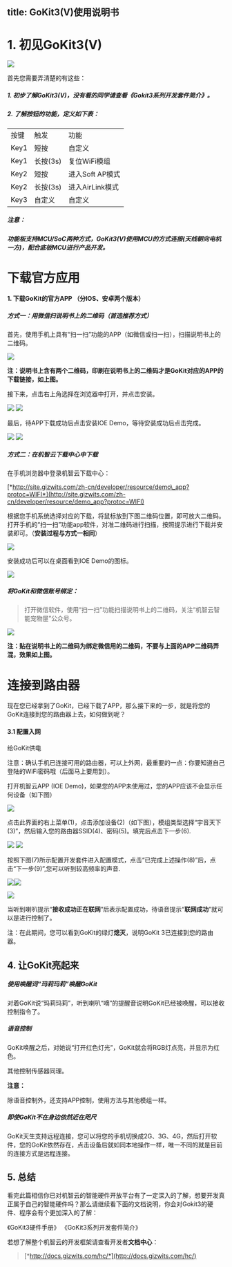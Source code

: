 title:  GoKit3(V)使用说明书
---


# 1. 初见GoKit3(V)

![](/assets/zh-cn/deviceDev/Gokit3Voice/Instructions/image1.jpeg)

首先您需要弄清楚的有这些：

##### 1.  初步了解GoKit3(V)，没有看的同学请查看《Gokit3系列开发套件简介》。

##### 2.  了解按钮的功能，定义如下表：

|      |          |                 |
|------|----------|-----------------|
| 按键 | 触发     | 功能            |
| Key1 | 短按     | 自定义          |
| Key1 | 长按(3s) | 复位WiFi模组    |
| Key2 | 短按     | 进入Soft AP模式 |
| Key2 | 长按(3s) | 进入AirLink模式 |
| Key3 | 自定义   | 自定义          |

##### **注意：**

#####  **功能板支持MCU/SoC两种方式，GoKit3(V)使用MCU的方式连接(天线朝向电机一方)，配合底板MCU进行产品开发。**


#  下载官方应用

#### 1.  下载GoKit的官方APP （分IOS、安卓两个版本）

##### 方式一：用微信扫说明书上的二维码（首选推荐方式）

首先，使用手机上具有“扫一扫”功能的APP（如微信或扫一扫），扫描说明书上的二维码。

![](/assets/zh-cn/deviceDev/Gokit3Voice/Instructions/image2.png)

**注：说明书上含有两个二维码，印刷在说明书上的二维码才是GoKit对应的APP的下载链接，如上图。**

接下来，点击右上角选择在浏览器中打开，并点击安装。

![](/assets/zh-cn/deviceDev/Gokit3Voice/Instructions/image3.png) ![](/assets/zh-cn/deviceDev/Gokit3Voice/Instructions/image4.png)

最后，待APP下载成功后点击安装IOE Demo，等待安装成功后点击完成。

![](/assets/zh-cn/deviceDev/Gokit3Voice/Instructions/image5.png) ![](/assets/zh-cn/deviceDev/Gokit3Voice/Instructions/image6.png)

##### 方式二：在**机智云下载中心**中下载

 在手机浏览器中登录机智云下载中心：

 [*http://site.gizwits.com/zh-cn/developer/resource/demo\_app?protoc=WIFI*](http://site.gizwits.com/zh-cn/developer/resource/demo_app?protoc=WIFI)

根据您手机系统选择对应的下载，将鼠标放到下图二维码位置，即可放大二维码。打开手机的“扫一扫”功能app软件，对准二维码进行扫描，按照提示进行下载并安装即可。（**安装过程与方式一相同**）

![](/assets/zh-cn/deviceDev/Gokit3Voice/Instructions/image7.png)

安装成功后可以在桌面看到IOE Demo的图标。

![](/assets/zh-cn/deviceDev/Gokit3Voice/Instructions/image8.png)

##### 将GoKit和微信账号绑定：

> 打开微信软件，使用“扫一扫”功能扫描说明书上的二维码，关注“机智云智能宠物屋”公众号。

![](/assets/zh-cn/deviceDev/Gokit3Voice/Instructions/image9.png)

**注：贴在说明书上的二维码为绑定微信用的二维码，不要与上面的APP二维码弄混，效果如上图。**


# 连接到路由器

现在您已经拿到了GoKit，已经下载了APP，那么接下来的一步，就是将您的GoKit连接到您的路由器上去，如何做到呢？

#### 3.1 配置入网

给GoKit供电

注意：确认手机已连接可用的路由器，可以上外网，最重要的一点：你要知道自己登陆的WiFi密码哦（后面马上要用到）。

打开机智云APP (IOE Demo)，如果您的APP未使用过，您的APP应该不会显示任何设备（如下图）

![](/assets/zh-cn/deviceDev/Gokit3Voice/Instructions/image10.png)

点击此界面的右上菜单(1)，点击添加设备(2)（如下图），模组类型选择“宇音天下(3)”，然后输入您的路由器SSID(4)、密码(5)。填完后点击下一步(6).

![](/assets/zh-cn/deviceDev/Gokit3Voice/Instructions/image11.png) ![](/assets/zh-cn/deviceDev/Gokit3Voice/Instructions/image12.png)

按照下图(7)所示配置开发套件进入配置模式，点击“已完成上述操作(8)”后，点击“下一步(9)”,您可以听到较高频率的声音.

![](/assets/zh-cn/deviceDev/Gokit3Voice/Instructions/image13.png)![](/assets/zh-cn/deviceDev/Gokit3Voice/Instructions/image14.png)

![](/assets/zh-cn/deviceDev/Gokit3Voice/Instructions/image15.jpeg)

当听到喇叭提示“**接收成功正在联网**”后表示配置成功，待语音提示“**联网成功**”就可以是进行控制了。

注：在此期间，您可以看到GoKit的绿灯**熄灭**，说明GoKit 3已连接到您的路由器。


## **4. 让GoKit亮起来**

##### 使用唤醒词“玛莉玛莉”唤醒GoKit

对着GoKit说“玛莉玛莉”，听到喇叭“嘀”的提醒音说明GoKit已经被唤醒，可以接收控制指令了。

##### 语音控制

GoKit唤醒之后，对她说“打开红色灯光”，GoKit就会将RGB灯点亮，并显示为红色。

其他控制传感器同理。

**注意：**

除语音控制外，还支持APP控制，使用方法与其他模组一样。

##### 即使GoKit不在身边依然近在咫尺

GoKit天生支持远程连接，您可以将您的手机切换成2G、3G、4G，然后打开软件，您的GoKit依然存在，点击设备后就如同本地操作一样，唯一不同的就是目前的连接方式是远程连接。

## **5. 总结**

看完此篇相信你已对机智云的智能硬件开放平台有了一定深入的了解，想要开发真正属于自己的智能硬件吗？那么请继续看下面的文档说明，你会对Gokit3的硬件、程序会有个更加深入的了解：

《GoKit3硬件手册》
《GoKit3系列开发套件简介》

若想了解整个机智云的开发框架请查看开发者**文档中心**：

> [*http://docs.gizwits.com/hc/*](http://docs.gizwits.com/hc/)
